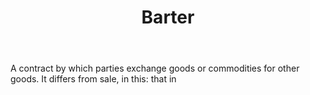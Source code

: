 ---
title: Barter
permalink: "/definitions/barter.html"
body: 'A contract by which parties exchange goods or commodities for other goods.
  It differs from sale, in this: that in'
published_at: '2018-07-07'
layout: post
---
